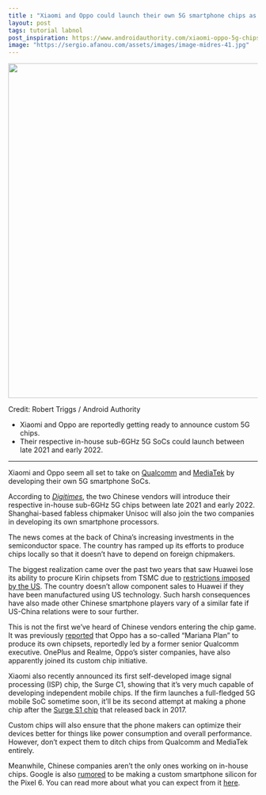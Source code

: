 ```yaml
---
title : "Xiaomi and Oppo could launch their own 5G smartphone chips as early as this year"
layout: post
tags: tutorial labnol
post_inspiration: https://www.androidauthority.com/xiaomi-oppo-5g-chips-1216527/
image: "https://sergio.afanou.com/assets/images/image-midres-41.jpg"
---
```


<p><html><body></p>
<p style="text-align: center;"><img class="size-large wp-image-1212984 noname aa-img" title="Processor chip soc" src="https://cdn57.androidauthority.net/wp-content/uploads/2021/03/Processor-chip-soc-1200x675.jpg" alt="Processor chip soc" width="1200" height="675" data-attachment-id="1212984" srcset="https://cdn57.androidauthority.net/wp-content/uploads/2021/03/Processor-chip-soc-1200x675.jpg 1200w, https://cdn57.androidauthority.net/wp-content/uploads/2021/03/Processor-chip-soc-300x170.jpg 300w, https://cdn57.androidauthority.net/wp-content/uploads/2021/03/Processor-chip-soc-768x432.jpg 768w, https://cdn57.androidauthority.net/wp-content/uploads/2021/03/Processor-chip-soc-1536x864.jpg 1536w, https://cdn57.androidauthority.net/wp-content/uploads/2021/03/Processor-chip-soc-16x9.jpg 16w, https://cdn57.androidauthority.net/wp-content/uploads/2021/03/Processor-chip-soc-32x18.jpg 32w, https://cdn57.androidauthority.net/wp-content/uploads/2021/03/Processor-chip-soc-28x16.jpg 28w, https://cdn57.androidauthority.net/wp-content/uploads/2021/03/Processor-chip-soc-56x32.jpg 56w, https://cdn57.androidauthority.net/wp-content/uploads/2021/03/Processor-chip-soc-64x36.jpg 64w, https://cdn57.androidauthority.net/wp-content/uploads/2021/03/Processor-chip-soc-712x400.jpg 712w, https://cdn57.androidauthority.net/wp-content/uploads/2021/03/Processor-chip-soc-1000x563.jpg 1000w, https://cdn57.androidauthority.net/wp-content/uploads/2021/03/Processor-chip-soc-792x446.jpg 792w, https://cdn57.androidauthority.net/wp-content/uploads/2021/03/Processor-chip-soc-1280x720.jpg 1280w, https://cdn57.androidauthority.net/wp-content/uploads/2021/03/Processor-chip-soc-840x472.jpg 840w, https://cdn57.androidauthority.net/wp-content/uploads/2021/03/Processor-chip-soc-1340x754.jpg 1340w, https://cdn57.androidauthority.net/wp-content/uploads/2021/03/Processor-chip-soc-770x433.jpg 770w, https://cdn57.androidauthority.net/wp-content/uploads/2021/03/Processor-chip-soc-356x200.jpg 356w, https://cdn57.androidauthority.net/wp-content/uploads/2021/03/Processor-chip-soc-675x380.jpg 675w, https://cdn57.androidauthority.net/wp-content/uploads/2021/03/Processor-chip-soc.jpg 1920w" sizes="(max-width: 1200px) 100vw, 1200px" /></p>
<div class="aa-img-source-credit">
<div class="aa-img-source-and-credit full">
<div class="aa-img-credit text-right"><span>Credit: </span>Robert Triggs / Android Authority</div>
</div>
</div>
<div class="aa_tldr_text">
<ul>
<li>Xiaomi and Oppo are reportedly getting ready to announce custom 5G chips.</li>
<li>Their respective in-house sub-6GHz 5G SoCs could launch between late 2021 and early 2022.</li>
</ul>
</div><hr>
<p>Xiaomi and Oppo seem all set to take on <a href="https://www.androidauthority.com/qualcomm-snapdragon-soc-guide-908280/">Qualcomm</a> and <a href="https://www.androidauthority.com/mediatek-processors-879510/">MediaTek</a> by developing their own 5G smartphone SoCs.</p>
<p>According to <a href="https://www.digitimes.com/news/a20210408VL200.html?mod=2" target="_blank" rel="noopener"><em>Digitimes</em></a>, the two Chinese vendors will introduce their respective in-house sub-6GHz 5G chips between late 2021 and early 2022.  Shanghai-based fabless chipmaker Unisoc will also join the two companies in developing its own smartphone processors.</p>
<p>The news comes at the back of China&#8217;s increasing investments in the semiconductor space. The country has ramped up its efforts to produce chips locally so that it doesn&#8217;t have to depend on foreign chipmakers.</p>
<p>The biggest realization came over the past two years that saw Huawei lose its ability to procure Kirin chipsets from TSMC due to <a href="https://www.androidauthority.com/huawei-google-android-ban-988382/">restrictions imposed by the US</a>. The country doesn&#8217;t allow component sales to Huawei if they have been manufactured using US technology. Such harsh consequences have also made other Chinese smartphone players vary of a similar fate if US-China relations were to sour further.</p>
<p>This is not the first we&#8217;ve heard of Chinese vendors entering the chip game. It was previously <a href="https://www.androidauthority.com/oppo-custom-processor-1084684/">reported</a> that Oppo has a so-called &#8220;Mariana Plan&#8221; to produce its own chipsets, reportedly led by a former senior Qualcomm executive. OnePlus and Realme, Oppo&#8217;s sister companies, have also apparently joined its custom chip initiative.</p>
<p>Xiaomi also recently announced its first self-developed image signal processing (ISP) chip, the Surge C1, showing that it&#8217;s very much capable of developing independent mobile chips. If the firm launches a full-fledged 5G mobile SoC sometime soon, it&#8217;ll be its second attempt at making a phone chip after the <a href="https://www.androidauthority.com/inside-the-xiaomi-surge-s1-784304/">Surge S1 chip</a> that released back in 2017.</p>
<p>Custom chips will also ensure that the phone makers can optimize their devices better for things like power consumption and overall performance. However, don&#8217;t expect them to ditch chips from Qualcomm and MediaTek entirely.</p>
<p>Meanwhile, Chinese companies aren&#8217;t the only ones working on in-house chips. Google is also <a href="https://www.androidauthority.com/google-pixel-6-whitechapel-1214847/">rumored</a> to be making a custom smartphone silicon for the Pixel 6. You can read more about what you can expect from it <a href="https://www.androidauthority.com/google-pixel-6-processor-1215340/">here</a>.</p>
</body></html></p>
